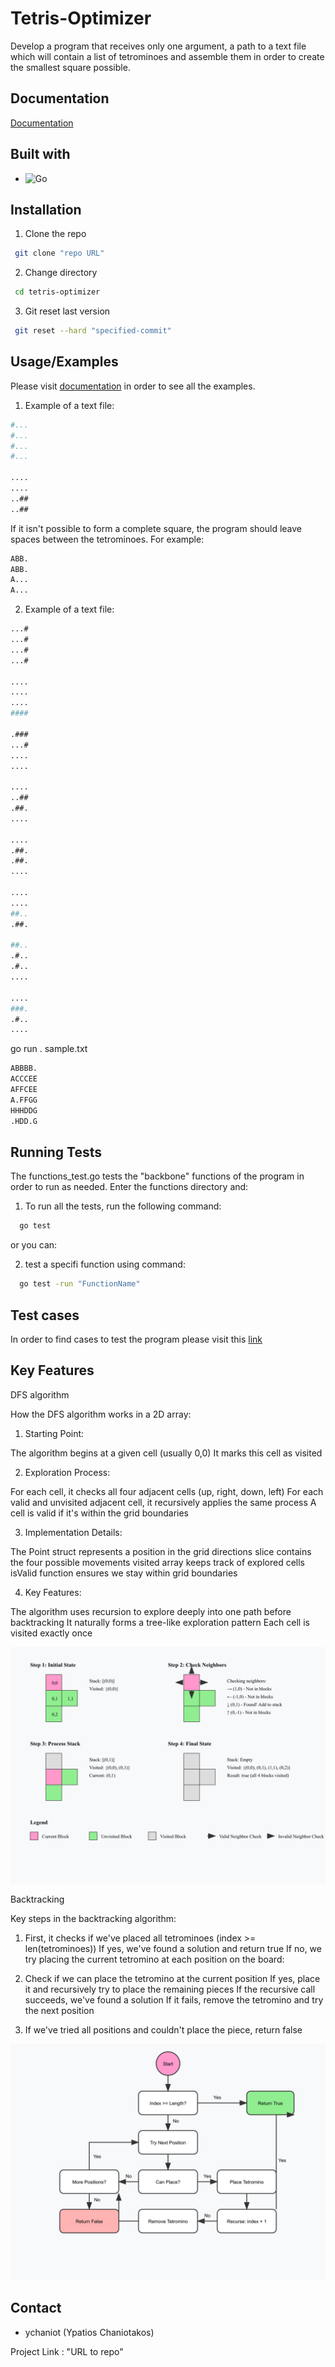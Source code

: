 
# Tetris-Optimizer

Develop a program that receives only one argument, a path to a text file which will contain a list of tetrominoes and assemble them in order to create the smallest square possible.



## Documentation

[Documentation](https://platform.zone01.gr/intra/athens/div-01/tetris-optimizer?event=200)


## Built with

* ![Go](https://img.shields.io/badge/go-%2300ADD8.svg?style=for-the-badge&logo=go&logoColor=white)
## Installation

1. Clone the repo

```bash
 git clone "repo URL"
```
    
2. Change directory

```bash
 cd tetris-optimizer
```

3. Git reset last version

```bash
 git reset --hard "specified-commit"
```
## Usage/Examples
Please visit [documentation](https://platform.zone01.gr/intra/athens/div-01/tetris-optimizer?event=200) in order to see all the examples.

1. Example of a text file:


```bash
#...
#...
#...
#...

....
....
..##
..##
```

If it isn't possible to form a complete square, the program should leave spaces between the tetrominoes. For example:

```bash
ABB.
ABB.
A...
A...
```
2. Example of a text file:

```bash
...#
...#
...#
...#

....
....
....
####

.###
...#
....
....

....
..##
.##.
....

....
.##.
.##.
....

....
....
##..
.##.

##..
.#..
.#..
....

....
###.
.#..
....
```
go run . sample.txt 
```bash
ABBBB.
ACCCEE
AFFCEE
A.FFGG
HHHDDG
.HDD.G

```



## Running Tests

The functions_test.go tests the "backbone" functions of the program in order to run as needed. Enter the functions directory and:

1. To run all the tests, run the following command:
```bash
  go test 
```
or you can:

2. test a specifi function using command:
```bash
  go test -run "FunctionName"
```


## Test cases

In order to find cases to test the program please visit this [link](https://github.com/01-edu/public/tree/master/subjects/tetris-optimizer/audit)
## Key Features 

DFS algorithm 

How the DFS algorithm works in a 2D array:

1. Starting Point:

The algorithm begins at a given cell (usually 0,0)
It marks this cell as visited


2. Exploration Process:

For each cell, it checks all four adjacent cells (up, right, down, left)
For each valid and unvisited adjacent cell, it recursively applies the same process
A cell is valid if it's within the grid boundaries


3. Implementation Details:

The Point struct represents a position in the grid
directions slice contains the four possible movements
visited array keeps track of explored cells
isValid function ensures we stay within grid boundaries


4. Key Features:

The algorithm uses recursion to explore deeply into one path before backtracking
It naturally forms a tree-like exploration pattern
Each cell is visited exactly once

![DFS 2D Array Traversal](./images/dfs.jpg)

Backtracking 

Key steps in the backtracking algorithm:

1. First, it checks if we've placed all tetrominoes (index >= len(tetrominoes))
If yes, we've found a solution and return true
If no, we try placing the current tetromino at each position on the board:

2. Check if we can place the tetromino at the current position
If yes, place it and recursively try to place the remaining pieces
If the recursive call succeeds, we've found a solution
If it fails, remove the tetromino and try the next position


3. If we've tried all positions and couldn't place the piece, return false

![backtrack](./images/backtrack.jpg)

## Contact

- ychaniot (Ypatios Chaniotakos)

Project Link : "URL to repo"

